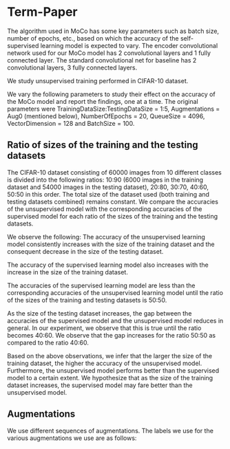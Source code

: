 # Term-Paper

The algorithm used in MoCo has some key parameters such as batch size, number of epochs, etc., based on which the accuracy of the self-supervised learning model is expected to vary. The encoder convolutional network used for our MoCo model has 2 convolutional layers and 1 fully connected layer. The standard convolutional net for baseline has 2 convolutional layers, 3 fully connected layers.

We study unsupervised training performed in CIFAR-10 dataset.

We vary the following parameters to study their effect on the accuracy of the MoCo model and report the findings, one at a time. The original parameters were TrainingDataSize:TestingDataSize = 1:5, Augmentations = Aug0 (mentioned below), NumberOfEpochs = 20, QueueSize = 4096, VectorDimension = 128 and BatchSize = 100.

## Ratio of sizes of the training and the testing datasets

The CIFAR-10 dataset consisting of 60000 images from 10 different classes is divided into the following ratios: 10:90 (6000 images in the training dataset and 54000 images in the testing dataset), 20:80, 30:70, 40:60, 50:50 in this order. The total size of the dataset used (both training and testing datasets combined) remains constant. We compare the accuracies of the unsupervised model with the corresponding accuracies of the supervised model for each ratio of the sizes of the training and the testing datasets.

We observe the following:
The accuracy of the unsupervised learning model consistently increases with the size of the training dataset and the consequent decrease in the size of the testing dataset.

The accuracy of the supervised learning model also increases with the increase in the size of the training dataset.

The accuracies of the supervised learning model are less than the corresponding accuracies of the unsupervised learning model until the ratio of the sizes of the training and testing datasets is 50:50.

As the size of the testing dataset increases, the gap between the accuracies of the supervised model and the unsupervised model reduces in general. In our experiment, we observe that this is true until the ratio becomes 40:60. We observe that the gap increases for the ratio 50:50 as compared to the ratio 40:60.

Based on the above observations, we infer that the larger the size of the training dataset, the higher the accuracy of the unsupervised model. Furthermore, the unsupervised model performs better than the supervised model to a certain extent. We hypothesize that as the size of the training dataset increases, the supervised model may fare better than the unsupervised model.

## Augmentations

We use different sequences of augmentations. The labels we use for the various augmentations we
use are as follows:
